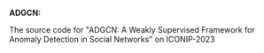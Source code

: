 **ADGCN:**  

The source code for "ADGCN: A Weakly Supervised Framework for Anomaly Detection in Social Networks" on ICONIP-2023
